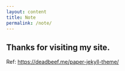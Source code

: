 ```yaml
---
layout: content
title: Note
permalink: /note/
---
```

Thanks for visiting my site.
----
Ref: https://deadbeef.me/paper-jekyll-theme/

